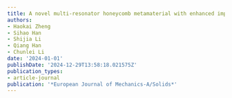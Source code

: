 ```yaml
---
title: A novel multi-resonator honeycomb metamaterial with enhanced impact mitigation
authors:
- Haokai Zheng
- Sihao Han
- Shijia Li
- Qiang Han
- Chunlei Li
date: '2024-01-01'
publishDate: '2024-12-29T13:58:18.021575Z'
publication_types:
- article-journal
publication: '*European Journal of Mechanics-A/Solids*'
---
```

